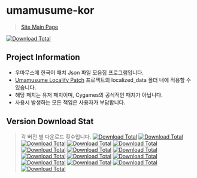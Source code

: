 # umamusume-kor
> [Site Main Page](https://asyunelus.github.io/blog/umamusume/kor-patch)

[![Download Total](https://img.shields.io/github/downloads/Asyunelus/umamusume-kor/total.svg)]()

## Project Information
- 우마무스메 한국어 패치 Json 파일 모음집 프로그램입니다.
- [Umamusume Localify Patch](https://github.com/Kimjio/umamusume-localify) 프로젝트의 localized_data 폴더 내에 적용할 수 있습니다.
- 해당 패치는 유저 패치이며, Cygames의 공식적인 패치가 아닙니다.
- 사용시 발생하는 모든 책임은 사용자가 부담합니다.

## Version Download Stat
> 각 버전 별 다운로드 횟수입니다.
[![Download Total](https://img.shields.io/github/downloads/Asyunelus/umamusume-kor/202301101359/total.svg)]()
[![Download Total](https://img.shields.io/github/downloads/Asyunelus/umamusume-kor/202301041644/total.svg)]()
[![Download Total](https://img.shields.io/github/downloads/Asyunelus/umamusume-kor/202301030135/total.svg)]()
[![Download Total](https://img.shields.io/github/downloads/Asyunelus/umamusume-kor/202212220804/total.svg)]()
[![Download Total](https://img.shields.io/github/downloads/Asyunelus/umamusume-kor/202212191529/total.svg)]()
[![Download Total](https://img.shields.io/github/downloads/Asyunelus/umamusume-kor/202211292230/total.svg)]()
[![Download Total](https://img.shields.io/github/downloads/Asyunelus/umamusume-kor/202211211430/total.svg)]()
[![Download Total](https://img.shields.io/github/downloads/Asyunelus/umamusume-kor/202211171239/total.svg)]()
[![Download Total](https://img.shields.io/github/downloads/Asyunelus/umamusume-kor/202211091219/total.svg)]()
[![Download Total](https://img.shields.io/github/downloads/Asyunelus/umamusume-kor/202211060355/total.svg)]()
[![Download Total](https://img.shields.io/github/downloads/Asyunelus/umamusume-kor/202210281232/total.svg)]()
[![Download Total](https://img.shields.io/github/downloads/Asyunelus/umamusume-kor/202210241549/total.svg)]()
[![Download Total](https://img.shields.io/github/downloads/Asyunelus/umamusume-kor/202210220327/total.svg)]()
[![Download Total](https://img.shields.io/github/downloads/Asyunelus/umamusume-kor/202210191306/total.svg)]()
[![Download Total](https://img.shields.io/github/downloads/Asyunelus/umamusume-kor/202210180312/total.svg)]()